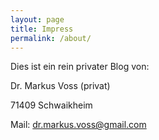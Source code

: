 ```yaml
---
layout: page
title: Impress
permalink: /about/
---
```


Dies ist ein rein privater Blog von:

Dr. Markus Voss (privat)

71409 Schwaikheim

Mail: dr.markus.voss@gmail.com

